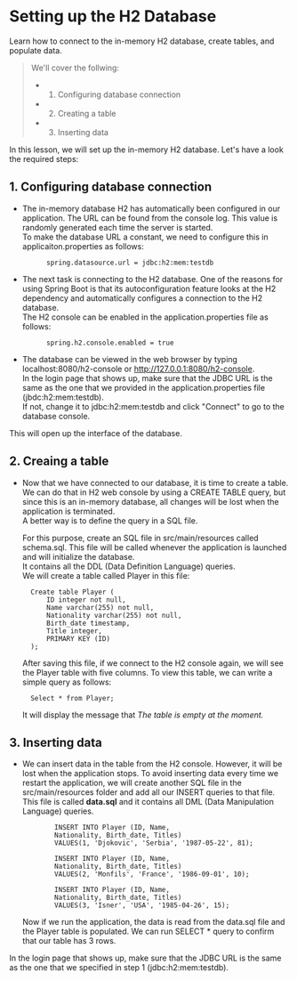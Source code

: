 # Setting up the H2 Database

Learn how to connect to the in-memory H2 database, create tables, and populate data.

> We'll cover the follwing:
>
> - 1. Configuring database connection
> - 2. Creating a table
> - 3. Inserting data

In this lesson, we will set up the in-memory H2 database. Let's have a look the required steps:

## 1. Configuring database connection

- The in-memory database H2 has automatically been configured in our application. The URL can be found from the console log. This value is randomly generated each time the server is started.  
   To make the database URL a constant, we need to configure this in applicaiton.properties as follows:

            spring.datasource.url = jdbc:h2:mem:testdb

- The next task is connecting to the H2 database. One of the reasons for using Spring Boot is that its autoconfiguration feature looks at the H2 dependency and automatically configures a connection to the H2 database.  
   The H2 console can be enabled in the application.properties file as follows:

            spring.h2.console.enabled = true

- The database can be viewed in the web browser by typing localhost:8080/h2-console or http://127.0.0.1:8080/h2-console.  
   In the login page that shows up, make sure that the JDBC URL is the same as the one that we provided in the application.properties file (jbdc:h2:mem:testdb).  
   If not, change it to jdbc:h2:mem:testdb and click "Connect" to go to the database console.

This will open up the interface of the database.

## 2. Creaing a table

- Now that we have connected to our database, it is time to create a table.  
   We can do that in H2 web console by using a CREATE TABLE query, but since this is an in-memory database, all changes will be lost when the application is terminated.  
   A better way is to define the query in a SQL file.

  For this purpose, create an SQL file in src/main/resources called schema.sql. This file will be called whenever the application is launched and will initialize the database.  
   It contains all the DDL (Data Definition Language) queries.  
   We will create a table called Player in this file:

        Create table Player (
            ID integer not null,
            Name varchar(255) not null,
            Nationality varchar(255) not null,
            Birth_date timestamp,
            Title integer,
            PRIMARY KEY (ID)
        );

  After saving this file, if we connect to the H2 console again, we will see the Player table with five columns. To view this table, we can write a simple query as follows:

        Select * from Player;

  It will display the message that _The table is empty at the moment._

## 3. Inserting data

- We can insert data in the table from the H2 console. However, it will be lost when the application stops. To avoid inserting data every time we restart the application, we will create another SQL file in the src/main/resources folder and add all our INSERT queries to that file.  
   This file is called **data.sql** and it contains all DML (Data Manipulation Language) queries.

              INSERT INTO Player (ID, Name,
              Nationality, Birth_date, Titles)
              VALUES(1, 'Djokovic', 'Serbia', '1987-05-22', 81);

              INSERT INTO Player (ID, Name,
              Nationality, Birth_date, Titles)
              VALUES(2, 'Monfils', 'France', '1986-09-01', 10);

              INSERT INTO Player (ID, Name,
              Nationality, Birth_date, Titles)
              VALUES(3, 'Isner', 'USA', '1985-04-26', 15);

  Now if we run the application, the data is read from the data.sql file and the Player table is populated. We can run SELECT \* query to confirm that our table has 3 rows.

In the login page that shows up, make sure that the JDBC URL is the same as the one that we specified in step 1 (jdbc:h2:mem:testdb).
